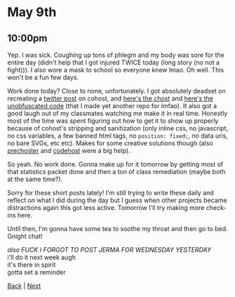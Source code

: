 # May 9th
<!--
Idea: youtube quiz show where you read out the title and guess which youtuber uploaded it
writing it down here cuz why not
-->

## 10:00pm
Yep. I was sick. Coughing up tons of phlegm and my body was sore for the entire day (didn't help that I got injured TWICE today (long story (no not a fight))). I also wore a mask to school so everyone knew lmao. Oh well. This won't be a fun few days.

Work done today? Close to none, unfortunately. I got absolutely deadset on recreating a [twitter post](https://twitter.com/Phantom_TheGame/1772750632958427149) on cohost, and [here's the chost](https://cohost.org/Spax/post/5900515-as-a-way-to-enco) and [here's the unobfuscated code](https://github.com/SpiritAxolotl/Chosts/blob/main/chosts/gen-z/) (that I made yet another repo for lmfao). It also got a good laugh out of my classmates watching me make it in real time. Honestly most of the time was spent figuring out how to get it to show up properly because of cohost's stripping and sanitization (only inline css, no javascript, no css variables, a few banned html tags, no `position: fixed;`, no data uris, no bare SVGs, etc etc). Makes for some creative solutions though (also [prechoster](https://cloudwithlightning.net/random/chostin/prechoster/) and [codehost](https://codehost.wavebeem.com/) were a big help).

So yeah. No work done. Gonna make up for it tomorrow by getting most of that statistics packet done and then a ton of class remediation (maybe both at the same time?).

Sorry for these short posts lately! I'm still trying to write these daily and reflect on what I did during the day but I guess when other projects became distractions again this got less active. Tomorrow I'll try making more check-ins here.

Until then, I'm gonna have some tea to soothe my throat and then go to bed. Gnight chat!

*also FUCK I FORGOT TO POST JERMA FOR WEDNESDAY YESTERDAY*  
i'll do it next week augh  
it's there in spirit  
gotta set a reminder  

[Back](./08.md) | [Next](./10.md)
